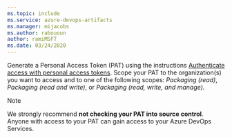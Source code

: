 ```yaml
---
ms.topic: include
ms.service: azure-devops-artifacts
ms.manager: mijacobs
ms.author: rabououn
author: ramiMSFT
ms.date: 03/24/2020
---
```

Generate a Personal Access Token (PAT) using the instructions [Authenticate access with personal access tokens](../../organizations/accounts/use-personal-access-tokens-to-authenticate.md). Scope your PAT to the organization(s) you want to access and to one of the following scopes: *Packaging (read)*, *Packaging (read and write)*, or *Packaging (read, write, and manage).*

> [!NOTE]
> We strongly recommend **not checking your PAT into source control**. Anyone with access to your PAT can gain access to your Azure DevOps Services. 
